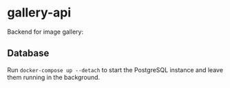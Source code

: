 # gallery-api 

Backend for image gallery:

## Database
Run `docker-compose up --detach` to start the PostgreSQL instance and leave them running in the background.

